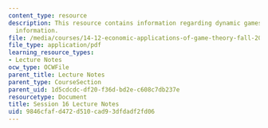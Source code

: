 ```yaml
---
content_type: resource
description: This resource contains information regarding dynamic games with incomplete
  information.
file: /media/courses/14-12-economic-applications-of-game-theory-fall-2012/9846cfafd472d510cad93dfdadf2fd06_MIT14_12F12_chapter16.pdf
file_type: application/pdf
learning_resource_types:
- Lecture Notes
ocw_type: OCWFile
parent_title: Lecture Notes
parent_type: CourseSection
parent_uid: 1d5cdcdc-df20-f36d-bd2e-c608c7db237e
resourcetype: Document
title: Session 16 Lecture Notes
uid: 9846cfaf-d472-d510-cad9-3dfdadf2fd06
---
```

